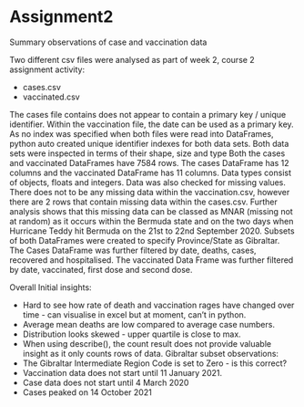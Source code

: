 # Assignment2
Summary observations of case and vaccination data

Two different csv files were analysed as part of week 2, course 2 assignment activity:
-	cases.csv
-	vaccinated.csv

The cases file contains does not appear to contain a primary key / unique identifier. Within the vaccination file, the date can be used as a primary key. As no index was specified when both files were read into DataFrames, python auto created unique identifier indexes for both data sets.
Both data sets were inspected in terms of their shape, size and type
Both the cases and vaccinated DataFrames have 7584 rows. The cases DataFrame has 12 columns and the vaccinated DataFrame has 11 columns. Data types consist of objects, floats and integers.
Data was also checked for missing values. There does not to be any missing data within the vaccination.csv, however there are 2 rows that contain missing data within the cases.csv. Further analysis shows that this missing data can be classed as MNAR (missing not at random) as it occurs within the Bermuda state and on the two days when Hurricane Teddy hit Bermuda on the 21st to 22nd September 2020.
Subsets of both DataFrames were created to specify Province/State as Gibraltar. The Cases DataFrame was further filtered by date, deaths, cases, recovered and hospitalised. The vaccinated Data Frame was further filtered by date, vaccinated, first dose and second dose.

Overall Initial insights:
-	Hard to see how rate of death and vaccination rages have changed over time - can visualise in excel but at moment, can’t in python.
-	Average mean deaths are low compared to average case numbers.
-	Distribution looks skewed - upper quartile is close to max.
-	When using describe(), the count result does not provide valuable insight as it only counts rows of data.
Gibraltar subset observations:
-	The Gibraltar Intermediate Region Code is set to Zero - is this correct?
-	Vaccination data does not start until 11 January 2021.
-	Case data does not start until 4 March 2020
-	Cases peaked on 14 October 2021

